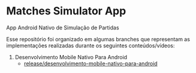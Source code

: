 # Matches Simulator App
App Android Nativo de Simulação de Partidas 

Esse repositório foi organizado em algumas branches que representam as implementações realizadas durante os seguintes conteúdos/vídeos:

1. Desenvolvimento Mobile Nativo Para Android
    - [release/desenvolvimento-mobile-nativo-para-android](https://github.com/JasonQueiroz/matches-simulator-app/tree/release/desenvolvimento-mobile-nativo-para-android)
   
